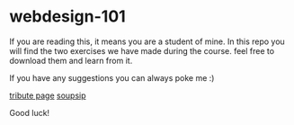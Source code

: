 # webdesign-101

If you are reading this, it means you are a student of mine. In this repo you will find the two exercises we have made during the course. feel free to download them and learn from it.

If you have any suggestions you can always poke me :)

[tribute page](https://puppycat.netlify.app/)
[soupsip](https://app.netlify.com/sites/soupsip/overview)

Good luck!
